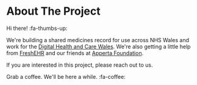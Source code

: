 # About The Project
Hi there! :fa-thumbs-up:

We're building a shared medicines record for use across NHS Wales and work for the [Digital Health and Care Wales](https://dhcw.nhs.wales/ "DHCW Web Site"). We're also getting a little help from [FreshEHR](https://freshehr.com/ "FreshEHR Ltd") and our friends at [Apperta Foundation](https://apperta.org/ "The Apperta Foundation"). 

If you are interested in this project, please reach out to us. 

Grab a coffee. We'll be here a while. :fa-coffee:
